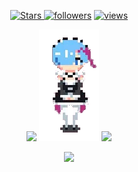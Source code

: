 
<p align="center">
  <a href="https://github.com/Juanx65?tab=repositories&sort=stargazers">
    <img alt="Stars" src="https://custom-icon-badges.demolab.com/github/stars/Juanx65?color=55960c&style=flat-round&labelColor=488207&logo=star"/>
  <a href="https://github.com/Juanx65?tab=followers">
    <img alt="followers" title="Follow me on Github" src="https://custom-icon-badges.demolab.com/github/followers/Juanx65?color=236ad3&labelColor=1155ba&style=flat-round&logo=person-add&label=Follow&logoColor=white"/></a>
  <a href="https://github.com/Juanx65/Simple-View-Counter">
    <img alt="views" title="GitHub profile views" src="https://komarev.com/ghpvc/?username=Juanx65&label=Profile%20views&color=0e75b6&labelColor=0e75b6&style=flat"/></a>
</p>

<p align='center'>
  <a align='left'> <img src="https://github-readme-stats.vercel.app/api?username=Juanx65&count_private=true&show_icons=true&theme=transparent&hide_border=true&hide_rank=true"/> <a>
  <a align='center'> <img src="waifu-transparente.gif"/> <a>
  <a align='right'> <img src="https://github-readme-stats.vercel.app/api/top-langs/?username=Juanx65&layout=compact&theme=transparent&hide_border=true"/> <a>
</p>
<p align='center'> <a> <img src="https://github-readme-streak-stats.herokuapp.com/?user=Juanx65&theme=transparent&border=61dafb&hide_border=true"/> <a>
